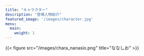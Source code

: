 ```yaml
---
title: "キャラクター"
description: "登場人物紹介"
featured_image: '/images/character.jpg'
menu:
  main:
    weight: 1
---
```

{{< figure src="/images/chara_nanasio.png" title="ななしお" >}}


